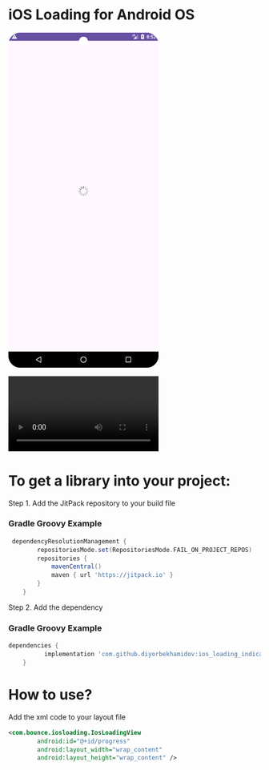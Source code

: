 # iOS Loading for Android OS

<img src="assets/oview2.png" alt="Description of Image" width="300"/>

![View video here](https://raw.githubusercontent.com/diyorbekhamidov/ios_loading_indicator/main/assets/oview.mp4)

<h1>To get a library into your project:</h1>
 <p>Step 1. Add the JitPack repository to your build file </p>


### Gradle Groovy Example

```groovy
 dependencyResolutionManagement {
		repositoriesMode.set(RepositoriesMode.FAIL_ON_PROJECT_REPOS)
		repositories {
			mavenCentral()
			maven { url 'https://jitpack.io' }
		}
	}
```
<p>Step 2. Add the dependency</p>

### Gradle Groovy Example

```groovy
dependencies {
          implementation 'com.github.diyorbekhamidov:ios_loading_indicator:1.0.7'
	}
```

<h1>How to use?</h1>
<p>Add the xml code to your layout file</p>

```xml
<com.bounce.iosloading.IosLoadingView
        android:id="@+id/progress"
        android:layout_width="wrap_content"
        android:layout_height="wrap_content" />

```



